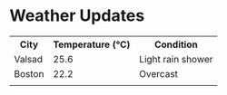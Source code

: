 # Weather Updates

<!-- WEATHER-UPDATE-START -->
<table><tr><th>City</th><th>Temperature (°C)</th><th>Condition</th></tr><tr><td>Valsad</td><td>25.6</td><td>Light rain shower</td></tr><tr><td>Boston</td><td>22.2</td><td>Overcast</td></tr><tr><td></td><td></td><td></td></tr></table>
<!-- WEATHER-UPDATE-END -->
